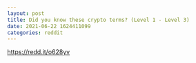 ```yaml
--- 
layout: post 
title: Did you know these crypto terms? (Level 1 - Level 3) 
date: 2021-06-22 1624411099 
categories: reddit 
--- 
```

https://redd.it/o628yv